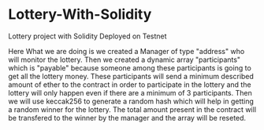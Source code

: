 # Lottery-With-Solidity
Lottery project with Solidity Deployed on Testnet


Here What we are doing is we created a Manager of type "address" who will monitor the lottery.
Then we created a dynamic array "participants" which is "payable" because someone among these participants is going to get all the lottery money.
These participants will send a minimum described amount of ether to the contract in order to participate in the lottery and the lottery will only happen even if there are a minimum of 3 participants.
Then we will use keccak256 to generate a random hash which will help in getting a random winner for the lottery.
The total amount present in the contract will be transfered to the winner by the manager and the array will be reseted.
